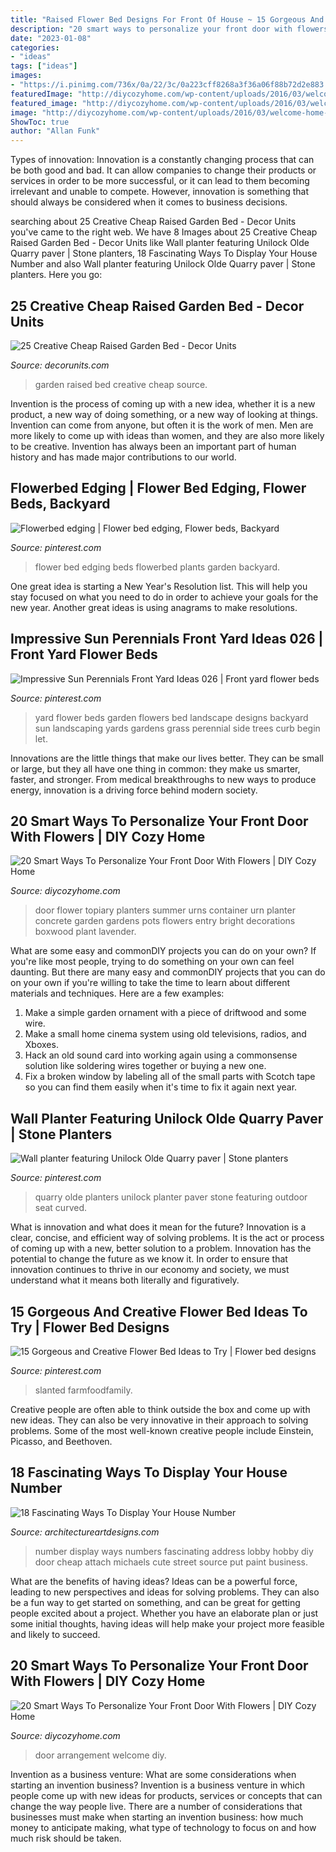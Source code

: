 ```yaml
---
title: "Raised Flower Bed Designs For Front Of House ~ 15 Gorgeous And Creative Flower Bed Ideas To Try"
description: "20 smart ways to personalize your front door with flowers"
date: "2023-01-08"
categories:
- "ideas"
tags: ["ideas"]
images:
- "https://i.pinimg.com/736x/0a/22/3c/0a223cff8268a3f36a06f88b72d2e883.jpg"
featuredImage: "http://diycozyhome.com/wp-content/uploads/2016/03/welcome-home-arrangement.jpg"
featured_image: "http://diycozyhome.com/wp-content/uploads/2016/03/welcome-home-arrangement.jpg"
image: "http://diycozyhome.com/wp-content/uploads/2016/03/welcome-home-arrangement.jpg"
ShowToc: true
author: "Allan Funk"
---
```



Types of innovation:
Innovation is a constantly changing process that can be both good and bad. It can allow companies to change their products or services in order to be more successful, or it can lead to them becoming irrelevant and unable to compete. However, innovation is something that should always be considered when it comes to business decisions.

	

		
searching about 25 Creative Cheap Raised Garden Bed - Decor Units you've came to the right web. We have 8 Images about 25 Creative Cheap Raised Garden Bed - Decor Units like Wall planter featuring Unilock Olde Quarry paver | Stone planters, 18 Fascinating Ways To Display Your House Number and also Wall planter featuring Unilock Olde Quarry paver | Stone planters. Here you go:
		
    
## 25 Creative Cheap Raised Garden Bed - Decor Units

<img loading=lazy src="https://2.bp.blogspot.com/--cmzT5Cg9_4/WFK0Gb3m0rI/AAAAAAAAAII/FD1WH3hK4ZAWNnRjwfEZTNhw7ZRVeZGhQCLcB/s1600/3333333.jpg" onerror="this.onerror=null;this.src='https://tse2.mm.bing.net/th?id=OIP.0k0l5eJ_ezI-EMPmqUqMygHaF7&amp;pid=15.1';" alt="25 Creative Cheap Raised Garden Bed - Decor Units">

_Source: decorunits.com_

>garden raised bed creative cheap source. 

	

Invention is the process of coming up with a new idea, whether it is a new product, a new way of doing something, or a new way of looking at things. Invention can come from anyone, but often it is the work of men. Men are more likely to come up with ideas than women, and they are also more likely to be creative. Invention has always been an important part of human history and has made major contributions to our world.

    
## Flowerbed Edging | Flower Bed Edging, Flower Beds, Backyard

<img loading=lazy src="https://i.pinimg.com/736x/16/2a/3f/162a3fe664caf6e0e002f794238f3aa3.jpg" onerror="this.onerror=null;this.src='https://tse3.mm.bing.net/th?id=OIP.JB1Ge0xfxb9VnaFmzZtnmQHaJ3&amp;pid=15.1';" alt="Flowerbed edging | Flower bed edging, Flower beds, Backyard">

_Source: pinterest.com_

>flower bed edging beds flowerbed plants garden backyard. 

	

One great idea is starting a New Year's Resolution list. This will help you stay focused on what you need to do in order to achieve your goals for the new year. Another great ideas is using anagrams to make resolutions.

    
## Impressive Sun Perennials Front Yard Ideas 026 | Front Yard Flower Beds

<img loading=lazy src="https://i.pinimg.com/736x/0a/22/3c/0a223cff8268a3f36a06f88b72d2e883.jpg" onerror="this.onerror=null;this.src='https://tse4.mm.bing.net/th?id=OIP.HB8UEdRibtjtYKPo9FjnZwHaFM&amp;pid=15.1';" alt="Impressive Sun Perennials Front Yard Ideas 026 | Front yard flower beds">

_Source: pinterest.com_

>yard flower beds garden flowers bed landscape designs backyard sun landscaping yards gardens grass perennial side trees curb begin let. 

	

Innovations are the little things that make our lives better. They can be small or large, but they all have one thing in common: they make us smarter, faster, and stronger. From medical breakthroughs to new ways to produce energy, innovation is a driving force behind modern society.

    
## 20 Smart Ways To Personalize Your Front Door With Flowers | DIY Cozy Home

<img loading=lazy src="http://diycozyhome.com/wp-content/uploads/2016/03/bright-topiary.jpg" onerror="this.onerror=null;this.src='https://tse1.mm.bing.net/th?id=OIP.Ot4xpNmAyhU2JEJif7xV3wHaLq&amp;pid=15.1';" alt="20 Smart Ways To Personalize Your Front Door With Flowers | DIY Cozy Home">

_Source: diycozyhome.com_

>door flower topiary planters summer urns container urn planter concrete garden gardens pots flowers entry bright decorations boxwood plant lavender. 

	

What are some easy and commonDIY projects you can do on your own?
If you're like most people, trying to do something on your own can feel daunting. But there are many easy and commonDIY projects that you can do on your own if you're willing to take the time to learn about different materials and techniques. Here are a few examples:
1. Make a simple garden ornament with a piece of driftwood and some wire.
2. Make a small home cinema system using old televisions, radios, and Xboxes.
3. Hack an old sound card into working again using a commonsense solution like soldering wires together or buying a new one.
4. Fix a broken window by labeling all of the small parts with Scotch tape so you can find them easily when it's time to fix it again next year.

    
## Wall Planter Featuring Unilock Olde Quarry Paver | Stone Planters

<img loading=lazy src="https://i.pinimg.com/736x/67/04/b3/6704b30b4bd046451a89d357d583b6d8.jpg" onerror="this.onerror=null;this.src='https://tse2.mm.bing.net/th?id=OIP.yyHLJFPSBoWhmQKmv2YtEAHaJ4&amp;pid=15.1';" alt="Wall planter featuring Unilock Olde Quarry paver | Stone planters">

_Source: pinterest.com_

>quarry olde planters unilock planter paver stone featuring outdoor seat curved. 

	

What is innovation and what does it mean for the future?
Innovation is a clear, concise, and efficient way of solving problems. It is the act or process of coming up with a new, better solution to a problem. Innovation has the potential to change the future as we know it. In order to ensure that innovation continues to thrive in our economy and society, we must understand what it means both literally and figuratively.

    
## 15 Gorgeous And Creative Flower Bed Ideas To Try | Flower Bed Designs

<img loading=lazy src="https://i.pinimg.com/736x/20/23/fd/2023fd8509233be18d562b9f249984c5.jpg" onerror="this.onerror=null;this.src='https://tse4.mm.bing.net/th?id=OIP.w1NT7cnN8j7cLcTzq3ajKQHaJ3&amp;pid=15.1';" alt="15 Gorgeous and Creative Flower Bed Ideas to Try | Flower bed designs">

_Source: pinterest.com_

>slanted farmfoodfamily. 

	

Creative people are often able to think outside the box and come up with new ideas. They can also be very innovative in their approach to solving problems. Some of the most well-known creative people include Einstein, Picasso, and Beethoven.

    
## 18 Fascinating Ways To Display Your House Number

<img loading=lazy src="http://www.architectureartdesigns.com/wp-content/uploads/2016/06/9-71.jpg" onerror="this.onerror=null;this.src='https://tse2.mm.bing.net/th?id=OIP.IfeeH4fQtNYYiogmIJth-QHaJ3&amp;pid=15.1';" alt="18 Fascinating Ways To Display Your House Number">

_Source: architectureartdesigns.com_

>number display ways numbers fascinating address lobby hobby diy door cheap attach michaels cute street source put paint business. 

	

What are the benefits of having ideas?
Ideas can be a powerful force, leading to new perspectives and ideas for solving problems. They can also be a fun way to get started on something, and can be great for getting people excited about a project. Whether you have an elaborate plan or just some initial thoughts, having ideas will help make your project more feasible and likely to succeed.

    
## 20 Smart Ways To Personalize Your Front Door With Flowers | DIY Cozy Home

<img loading=lazy src="http://diycozyhome.com/wp-content/uploads/2016/03/welcome-home-arrangement.jpg" onerror="this.onerror=null;this.src='https://tse4.mm.bing.net/th?id=OIP.mFZC3YJctWf9o308p9ydAwHaLB&amp;pid=15.1';" alt="20 Smart Ways To Personalize Your Front Door With Flowers | DIY Cozy Home">

_Source: diycozyhome.com_

>door arrangement welcome diy. 

	

Invention as a business venture: What are some considerations when starting an invention business?
Invention is a business venture in which people come up with new ideas for products, services or concepts that can change the way people live. There are a number of considerations that businesses must make when starting an invention business: how much money to anticipate making, what type of technology to focus on and how much risk should be taken.


